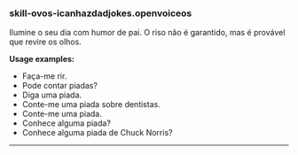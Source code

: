 
### skill-ovos-icanhazdadjokes.openvoiceos

Ilumine o seu dia com humor de pai. O riso não é garantido, mas é provável que revire os olhos.

**Usage examples:**
- Faça-me rir.
- Pode contar piadas?
- Diga uma piada.
- Conte-me uma piada sobre dentistas.
- Conte-me uma piada.
- Conhece alguma piada?
- Conhece alguma piada de Chuck Norris?

-------

